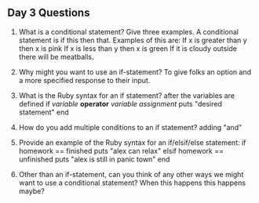 ## Day 3 Questions

1. What is a conditional statement? Give three examples.
A conditional statement is if this then that. Examples of this are:
If x is greater than y then x is pink
If x is less than y then x is green
If it is cloudy outside there will be meatballs.

1. Why might you want to use an if-statement?
To give folks an option and a more specified response to their input.

1. What is the Ruby syntax for an if statement? after the variables are defined
if *variable*  **operator** *variable assignment*
puts "desired statement"
end

1. How do you add multiple conditions to an if statement?
 adding "and"

1. Provide an example of the Ruby syntax for an if/elsif/else statement:
if homework == finished
puts "alex can relax"
elsif homework == unfinished
puts "alex is still in panic town"
end

1. Other than an if-statement, can you think of any other ways we might want to use a conditional statement?
When this happens this happens maybe?
